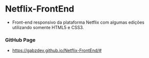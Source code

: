 # Netflix-FrontEnd

- Front-end responsivo da plataforma Netflix com algumas edições utilizando somente HTML5 e CSS3.

### GitHub Page

- https://gabzdev.github.io/Netflix-FrontEnd/#